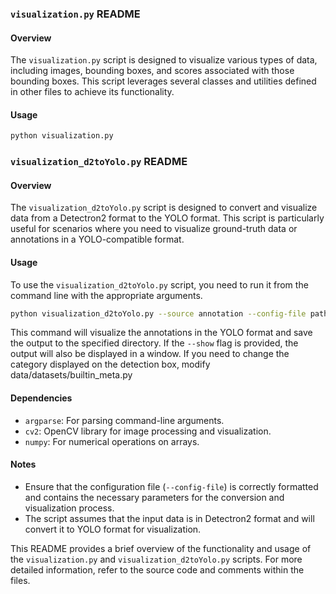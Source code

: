 ### `visualization.py` README

#### Overview
The `visualization.py` script is designed to visualize various types of data, including images, bounding boxes, and scores associated with those bounding boxes. This script leverages several classes and utilities defined in other files to achieve its functionality.


#### Usage
```python
python visualization.py
```

### `visualization_d2toYolo.py` README

#### Overview
The `visualization_d2toYolo.py` script is designed to convert and visualize data from a Detectron2 format to the YOLO format. This script is particularly useful for scenarios where you need to visualize ground-truth data or annotations in a YOLO-compatible format. 



#### Usage
To use the `visualization_d2toYolo.py` script, you need to run it from the command line with the appropriate arguments.

```bash
python visualization_d2toYolo.py --source annotation --config-file path_to_config.yaml --output-dir ./output --show
```

This command will visualize the annotations in the YOLO format and save the output to the specified directory. If the `--show` flag is provided, the output will also be displayed in a window. If you need to change the category displayed on the detection box, modify data/datasets/builtin_meta.py

#### Dependencies
- `argparse`: For parsing command-line arguments.
- `cv2`: OpenCV library for image processing and visualization.
- `numpy`: For numerical operations on arrays.

#### Notes
- Ensure that the configuration file (`--config-file`) is correctly formatted and contains the necessary parameters for the conversion and visualization process.
- The script assumes that the input data is in Detectron2 format and will convert it to YOLO format for visualization.

This README provides a brief overview of the functionality and usage of the `visualization.py` and `visualization_d2toYolo.py` scripts. For more detailed information, refer to the source code and comments within the files.
